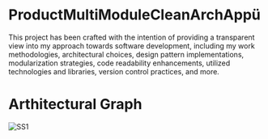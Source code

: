 # ProductMultiModuleCleanArchAppü


This project has been crafted with the intention of providing a transparent view into my approach towards software development, including my work methodologies, architectural choices, design pattern implementations, modularization strategies, code readability enhancements, utilized technologies and libraries, version control practices, and more.

# Arthitectural Graph 

![SS1]([https://i.ibb.co/8bd1JBf/Screen-Shot-2022-03-07-at-10-05.png](https://ibb.co/x6x61Ny)https://ibb.co/x6x61Ny](https://i.ibb.co/CQRQbfq/Screen-Shot-2023-08-10-at-15-05-52.png)https://i.ibb.co/CQRQbfq/Screen-Shot-2023-08-10-at-15-05-52.png)
